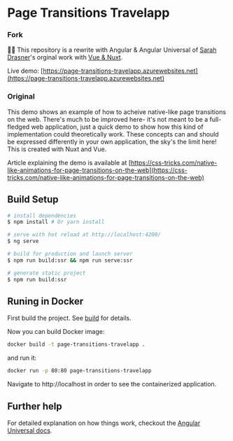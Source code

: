# Page Transitions Travelapp

### Fork

🙋🏼 This repository is a rewrite with Angular & Angular Universal of [Sarah Drasner](https://twitter.com/sarah_edo)'s orginal work with [Vue & Nuxt](https://github.com/sdras/page-transitions-travelapp).

Live demo: [https://page-transitions-travelapp.azurewebsites.net](https://page-transitions-travelapp.azurewebsites.net)

### Original

This demo shows an example of how to acheive native-like page transitions on the web. There's much to be improved here- it's not meant to be a full-fledged web application, just a quick demo to show how this kind of implementation could theoretically work. These concepts can and should be expressed differently in your own application, the sky's the limit here! This is created with Nuxt and Vue.

Article explaining the demo is available at
[https://css-tricks.com/native-like-animations-for-page-transitions-on-the-web](https://css-tricks.com/native-like-animations-for-page-transitions-on-the-web)

## Build Setup

```bash
# install dependencies
$ npm install # Or yarn install

# serve with hot reload at http://localhost:4200/
$ ng serve

# build for production and launch server
$ npm run build:ssr && npm run serve:ssr

# generate static project
$ npm run build:ssr
```

## Runing in Docker

First build the project. See [build](#build) for details.

Now you can build Docker image:

```bash
docker build -t page-transitions-travelapp .
```

and run it:

```bash
docker run -p 80:80 page-transitions-travelapp
```

Navigate to http://localhost in order to see the containerized application.

## Further help

For detailed explanation on how things work, checkout the [Angular Universal docs](https://angular.io/guide/universal).
